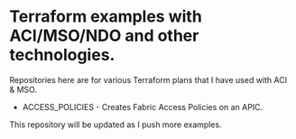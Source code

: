 <h1>Terraform examples with ACI/MSO/NDO and other technologies.</h1>

Repositories here are for various Terraform plans that I have used with ACI & MSO.

- ACCESS_POLICIES - Creates Fabric Access Policies on an APIC.

This repository will be updated as I push more examples.
